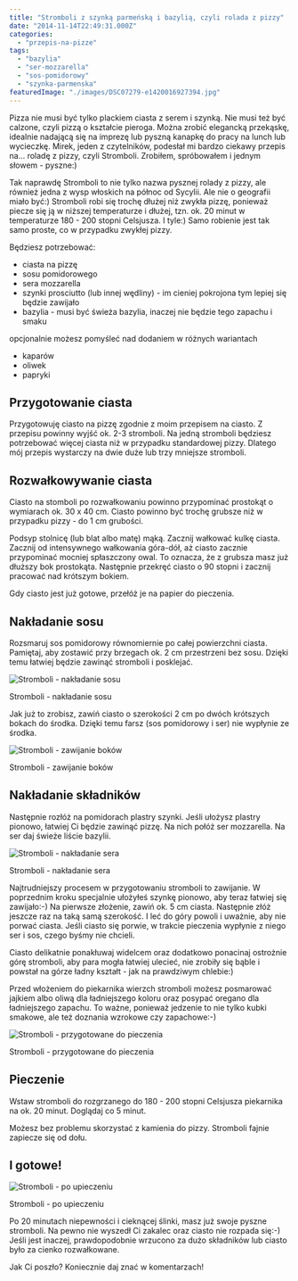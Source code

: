 ```yaml
---
title: "Stromboli z szynką parmeńską i bazylią, czyli rolada z pizzy"
date: "2014-11-14T22:49:31.000Z"
categories: 
  - "przepis-na-pizze"
tags: 
  - "bazylia"
  - "ser-mozzarella"
  - "sos-pomidorowy"
  - "szynka-parmenska"
featuredImage: "./images/DSC07279-e1420016927394.jpg"
---
```


Pizza nie musi być tylko plackiem ciasta z serem i szynką. Nie musi też być calzone, czyli pizzą o kształcie pieroga. Można zrobić elegancką przekąskę, idealnie nadającą się na imprezę lub pyszną kanapkę do pracy na lunch lub wycieczkę. Mirek, jeden z czytelników, podesłał mi bardzo ciekawy przepis na... roladę z pizzy, czyli Stromboli. Zrobiłem, spróbowałem i jednym słowem - pyszne:)

Tak naprawdę Stromboli to nie tylko nazwa pysznej rolady z pizzy, ale również jedna z wysp włoskich na północ od Sycylii. Ale nie o geografii miało być:) Stromboli robi się trochę dłużej niż zwykła pizzę, ponieważ piecze się ją w niższej temperaturze i dłużej, tzn. ok. 20 minut w temperaturze 180 - 200 stopni Celsjusza. I tyle:) Samo robienie jest tak samo proste, co w przypadku zwykłej pizzy.

Będziesz potrzebować:

- ciasta na pizzę
- sosu pomidorowego
- sera mozzarella
- szynki prosciutto (lub innej wędliny) - im cieniej pokrojona tym lepiej się będzie zawijało
- bazylia - musi być świeża bazylia, inaczej nie będzie tego zapachu i smaku

opcjonalnie możesz pomyśleć nad dodaniem w różnych wariantach

- kaparów
- oliwek
- papryki

## Przygotowanie ciasta

Przygotowuję ciasto na pizzę zgodnie z moim przepisem na ciasto. Z przepisu powinny wyjść ok. 2-3 stromboli. Na jedną stromboli będziesz potrzebować więcej ciasta niż w przypadku standardowej pizzy. Dlatego mój przepis wystarczy na dwie duże lub trzy mniejsze stromboli.

## Rozwałkowywanie ciasta

Ciasto na stomboli po rozwałkowaniu powinno przypominać prostokąt o wymiarach ok. 30 x 40 cm. Ciasto powinno być trochę grubsze niż w przypadku pizzy - do 1 cm grubości.

Podsyp stolnicę (lub blat albo matę) mąką. Zacznij wałkować kulkę ciasta. Zacznij od intensywnego wałkowania góra-dół, aż ciasto zacznie przypominać mocniej spłaszczony owal. To oznacza, że z grubsza masz już dłuższy bok prostokąta. Następnie przekręć ciasto o 90 stopni i zacznij pracować nad krótszym bokiem.

Gdy ciasto jest już gotowe, przełóż je na papier do pieczenia.

## Nakładanie sosu

Rozsmaruj sos pomidorowy równomiernie po całej powierzchni ciasta. Pamiętaj, aby zostawić przy brzegach ok. 2 cm przestrzeni bez sosu. Dzięki temu łatwiej będzie zawinąć stromboli i posklejać.

![Stromboli - nakładanie sosu](./images/DSC07267-300x200.jpg)

Stromboli - nakładanie sosu

Jak już to zrobisz, zawiń ciasto o szerokości 2 cm po dwóch krótszych bokach do środka. Dzięki temu farsz (sos pomidorowy i ser) nie wypłynie ze środka.

![Stromboli - zawijanie boków](./images/DSC07269-300x200.jpg)

Stromboli - zawijanie boków

## Nakładanie składników

Następnie rozłóż na pomidorach plastry szynki. Jeśli ułożysz plastry pionowo, łatwiej Ci będzie zawinąć pizzę. Na nich połóż ser mozzarella. Na ser daj świeże liście bazylii.

![Stromboli - nakładanie sera](./images/DSC07270-300x200.jpg)

Stromboli - nakładanie sera

Najtrudniejszy procesem w przygotowaniu stromboli to zawijanie. W poprzednim kroku specjalnie ułożyłeś szynkę pionowo, aby teraz łatwiej się zawijało:-) Na pierwsze złożenie, zawiń ok. 5 cm ciasta. Następnie złóż jeszcze raz na taką samą szerokość. I leć do góry powoli i uważnie, aby nie porwać ciasta. Jeśli ciasto się porwie, w trakcie pieczenia wypłynie z niego ser i sos, czego byśmy nie chcieli.

Ciasto delikatnie ponakłuwaj widelcem oraz dodatkowo ponacinaj ostrożnie górę stromboli, aby para mogła łatwiej ulecieć, nie zrobiły się bąble i powstał na górze ładny kształt - jak na prawdziwym chlebie:)

Przed włożeniem do piekarnika wierzch stromboli możesz posmarować jajkiem albo oliwą dla ładniejszego koloru oraz posypać oregano dla ładniejszego zapachu. To ważne, ponieważ jedzenie to nie tylko kubki smakowe, ale też doznania wzrokowe czy zapachowe:-)

![Stromboli - przygotowane do pieczenia](./images/DSC07271-300x200.jpg)

Stromboli - przygotowane do pieczenia

## Pieczenie

Wstaw stromboli do rozgrzanego do 180 - 200 stopni Celsjusza piekarnika na ok. 20 minut. Doglądaj co 5 minut.

Możesz bez problemu skorzystać z kamienia do pizzy. Stromboli fajnie zapiecze się od dołu.

## I gotowe!

![Stromboli - po upieczeniu](./images/DSC07279-300x200.jpg)

Stromboli - po upieczeniu

Po 20 minutach niepewności i cieknącej ślinki, masz już swoje pyszne stromboli. Na pewno nie wyszedł Ci zakalec oraz ciasto nie rozpada się:-) Jeśli jest inaczej, prawdopodobnie wrzucono za dużo składników lub ciasto było za cienko rozwałkowane.

Jak Ci poszło? Koniecznie daj znać w komentarzach!
